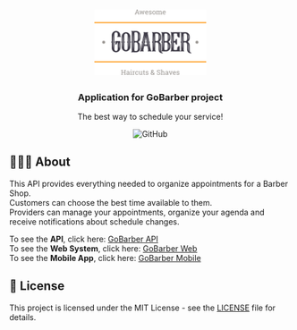 <h1 align="center">
  <img alt="Logo" src=".github/assets/logo.svg" width="200px">
</h1>

<h3 align="center">
  Application for GoBarber project
</h3>

<p align="center">The best way to schedule your service!</p>

<p align="center">
  <img alt="GitHub" src="https://img.shields.io/github/license/wladimirgrf/gobarber?color=%23FF9000">
</p>

## 👨🏻‍💻  About

This API provides everything needed to organize appointments for a Barber Shop. </br>
Customers can choose the best time available to them. </br>
Providers can manage your appointments, organize your agenda and receive notifications about schedule changes.

To see the **API**, click here: [GoBarber API](https://github.com/wladimirgrf/gobarber-api) </br>
To see the **Web System**, click here: [GoBarber Web](https://github.com/wladimirgrf/gobarber-web) </br>
To see the **Mobile App**, click here: [GoBarber Mobile](https://github.com/wladimirgrf/gobarber-mobile)

## 📝 License

This project is licensed under the MIT License - see the [LICENSE](LICENSE) file for details.
